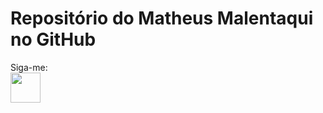 # Repositório do Matheus Malentaqui no GitHub

Siga-me: <br>
[<img src=https://github.com/omalentaqui/powerbi/assets/58135934/96d0c7a2-4c00-44d3-bc0c-85733d6c7767 width="48"/>](https://www.linkedin.com/in/matheusmalentaqui) <br>
